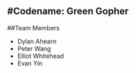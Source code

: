 #Codename: Green Gopher
---
##Team Members
* Dylan Ahearn
* Peter Wang
* Elliot Whitehead
* Evan Yin
